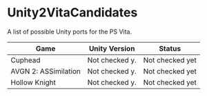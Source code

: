# Unity2VitaCandidates
A list of possible Unity ports for the PS Vita.

|         Game         | Unity Version | Status              |
|----------------------|---------------|---------------------|
| Cuphead              | Not checked y.| Not checked yet     |
| AVGN 2: ASSimilation | Not checked y.| Not checked yet     |
| Hollow Knight        | Not checked y.| Not checked yet     |
